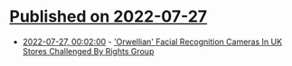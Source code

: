 # [Published on 2022-07-27](index.md)

* [2022-07-27, 00:02:00](https://yro.slashdot.org/story/22/07/26/2059242/orwellian-facial-recognition-cameras-in-uk-stores-challenged-by-rights-group?utm_source=rss1.0mainlinkanon&utm_medium=feed) - ['Orwellian' Facial Recognition Cameras In UK Stores Challenged By Rights Group](https://yro.slashdot.org/story/22/07/26/2059242/orwellian-facial-recognition-cameras-in-uk-stores-challenged-by-rights-group?utm_source=rss1.0mainlinkanon&utm_medium=feed)
